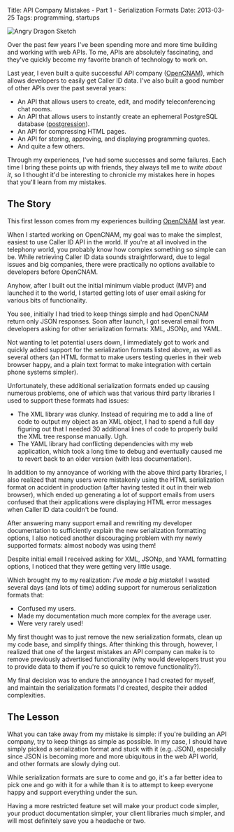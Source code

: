 Title: API Company Mistakes - Part 1 - Serialization Formats
Date: 2013-03-25
Tags: programming, startups


![Angry Dragon Sketch][]


Over the past few years I've been spending more and more time building and
working with web APIs.  To me, APIs are absolutely fascinating, and they've
quickly become my favorite branch of technology to work on.

Last year, I even built a quite successful API company ([OpenCNAM][]), which
allows developers to easily get Caller ID data.  I've also built a good number
of other APIs over the past several years:

- An API that allows users to create, edit, and modify teleconferencing
  chat rooms.
- An API that allows users to instantly create an ephemeral PostgreSQL database
  ([postgression][]).
- An API for compressing HTML pages.
- An API for storing, approving, and displaying programming quotes.
- And quite a few others.

Through my experiences, I've had some successes and some failures.  Each time I
bring these points up with friends, they always tell me to *write about it*, so
I thought it'd be interesting to chronicle my mistakes here in hopes that
you'll learn from my mistakes.


## The Story

This first lesson comes from my experiences building [OpenCNAM][] last year.

When I started working on OpenCNAM, my goal was to make the simplest, easiest to
use Caller ID API in the world.  If you're at all involved in the telephony
world, you probably know how complex something so simple can be.  While
retrieving Caller ID data sounds straightforward, due to legal issues and big
companies, there were practically no options available to developers before
OpenCNAM.

Anyhow, after I built out the initial minimum viable product (MVP) and launched
it to the world, I started getting lots of user email asking for various bits of
functionality.

You see, initially I had tried to keep things simple and had OpenCNAM return
only JSON responses.  Soon after launch, I got several email from developers
asking for other serialization formats: XML, JSONp, and YAML.

Not wanting to let potential users down, I immediately got to work and quickly
added support for the serialization formats listed above, as well as several
others (an HTML format to make users testing queries in their web browser
happy, and a plain text format to make integration with certain phone systems
simpler).

Unfortunately, these additional serialization formats ended up causing numerous
problems, one of which was that various third party libraries I used to support
these formats had issues:

-   The XML library was clunky.  Instead of requiring me to add a line of code
    to output my object as an XML object, I had to spend a full day figuring
    out that I needed 30 additional lines of code to properly build the XML
    tree response manually.  Ugh.
-   The YAML library had conflicting dependencies with my web application, which
    took a long time to debug and eventually caused me to revert back to an
    older version (with less documentation).

In addition to my annoyance of working with the above third party libraries, I
also realized that many users were mistakenly using the HTML serialization
format on accident in production (after having tested it out in their web
browser), which ended up generating a lot of support emails from users confused
that their applications were displaying HTML error messages when Caller ID data
couldn't be found.

After answering many support email and rewriting my developer documentation to
sufficiently explain the new serialization formatting options, I also noticed
another discouraging problem with my newly supported formats: almost nobody was
using them!

Despite initial email I received asking for XML, JSONp, and YAML formatting
options, I noticed that they were getting very little usage.

Which brought my to my realization: *I've made a big mistake*!  I wasted several
days (and lots of time) adding support for numerous serialization formats that:

- Confused my users.
- Made my documentation much more complex for the average user.
- Were very rarely used!

My first thought was to just remove the new serialization formats, clean up my
code base, and simplify things.  After thinking this through, however, I
realized that one of the largest mistakes an API company can make is to remove
previously advertised functionality (why would developers trust you to provide
data to them if you're so quick to remove functionality?).

My final decision was to endure the annoyance I had created for myself, and
maintain the serialization formats I'd created, despite their added
complexities.


## The Lesson

What you can take away from my mistake is simple: if you're building an API
company, try to keep things as simple as possible.  In my case, I should have
simply picked a serialization format and stuck with it (e.g. JSON), especially
since JSON is becoming more and more ubiquitous in the web API world, and other
formats are slowly dying out.

While serialization formats are sure to come and go, it's a far better idea to
pick one and go with it for a while than it is to attempt to keep everyone
happy and support everything under the sun.

Having a more restricted feature set will make your product code simpler, your
product documentation simpler, your client libraries much simpler, and will most
definitely save you a headache or two.


  [Angry Dragon Sketch]: {filename}/images/2013/angry-dragon-sketch.png "Angry Dragon Sketch"
  [OpenCNAM]: https://www.opencnam.com/ "OpenCNAM - A Simple Caller ID API"
  [postgression]: http://www.postgression.com/ "A PostgreSQL Database for Every Test Case"
